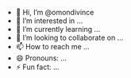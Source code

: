 - 👋 Hi, I’m @omondivince
- 👀 I’m interested in ...
- 🌱 I’m currently learning ...
- 💞️ I’m looking to collaborate on ...
- 📫 How to reach me ...
- 😄 Pronouns: ...
- ⚡ Fun fact: ...

<!---
omondivince/omondivince is a ✨ special ✨ repository because its `README.md` (this file) appears on your GitHub profile.
You can click the Preview link to take a look at your changes.
--->
